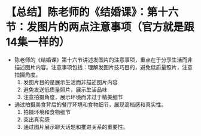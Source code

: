 # 【总结】陈老师的《结婚课》：第十六节：发图片的两点注意事项（官方就是跟14集一样的）

-   陈老师的《结婚课》第十六节讲述发图片的注意事项，重点在于分享生活而非描述图片内容。注意事项包括：理解发图片技巧目的，避免低质量照片，注意拍摄角度。
    1.  发图片目的是展示生活而非描述图片内容
    2.  避免发送低质量照片，展示生活品味
    3.  注意拍摄角度，展示环境而非过于精美细节
-   通过拍摄美食背后的餐厅环境和食物细节，展现高档感和真实性。
    1.  拍摄环境和食物细节
    2.  突出真实感
    3.  通过图片展示聊天话题和推进关系的重要性。